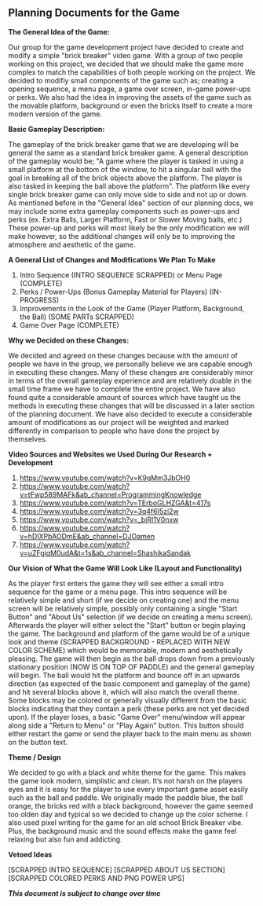 ## Planning Documents for the Game

**The General Idea of the Game:**

Our group for the game development project have decided to create and modify a simple "brick
breaker" video game. With a group of two people working on this project, we decided that we should make the game more
complex to match the capabilities of both people working on the project. We decided to modifiy small components of the game
such as; creating a opening sequence, a menu page, a game over screen, in-game power-ups or perks. We also had the idea in
improving the assets of the game such as the movable platform, background or even the bricks itself to create a more modern 
version of the game. 

**Basic Gameplay Description:**

The gameplay of the brick breaker game that we are developing will be general the same as a standard brick breaker game. A general 
description of the gameplay would be; "A game where the player is tasked in using a small platform at the bottom of the window, to hit
a singular ball with the goal in breaking all of the brick objects above the platform. The player is also tasked in keeping the ball
above the platform". The platform like every single brick breaker game can only move side to side and not up or down. As mentioned
before in the "General Idea" section of our planning docs, we may include some extra gameplay components such as power-ups and perks
(ex. Extra Balls, Larger Platform, Fast or Slower Moving balls, etc.) These power-up and perks will most likely be the only modification
we will make however, so the additional changes will only be to improving the atmosphere and aesthetic of the game. 

**A General List of Changes and Modifications We Plan To Make**

1. Intro Sequence (INTRO SEQUENCE SCRAPPED) or Menu Page (COMPLETE)
2. Perks / Power-Ups (Bonus Gameplay Material for Players) (IN-PROGRESS)
3. Improvements in the Look of the Game (Player Platform, Background, the Ball) (SOME PARTs SCRAPPED)
4. Game Over Page (COMPLETE)

**Why we Decided on these Changes:**

We decided and agreed on these changes because with the amount of people we have in the group, we personally believe we are capable
enough in executing these changes. Many of these changes are considerably minor in terms of the overall gameplay experience and are
relatively doable in the small time frame we have to complete the entire project. We have also found quite a considerable amount of sources
which have taught us the methods in executing these changes that will be discussed in a later section of the planning document. We have also 
decided to execute a considerable amount of modifications as our project will be weighted and marked differently in comparison to people
who have done the project by themselves.

**Video Sources and Websites we Used During Our Research + Development**

1. https://www.youtube.com/watch?v=K9qMm3JbOH0 
2. https://www.youtube.com/watch?v=tFwp589MAFk&ab_channel=ProgrammingKnowledge
3. https://www.youtube.com/watch?v=TErboGLHZGA&t=417s
4. https://www.youtube.com/watch?v=3q4f6I5zi2w
5. https://www.youtube.com/watch?v=_biRI1V0nxw
6. https://www.youtube.com/watch?v=hDIXPbAODmE&ab_channel=DJOamen
7. https://www.youtube.com/watch?v=uZFgiqM0udA&t=1s&ab_channel=ShashikaSandak

**Our Vision of What the Game Will Look Like (Layout and Functionality)**

As the player first enters the game they will see either a small intro sequence for the game or
a menu page. This intro sequence will be relatively simple and short (if we decide on creating one) and the
menu screen will be relatively simple, possibly only containing a single "Start Button" and "About Us" selection 
(if we decide on creating a menu screen). Afterwards the player will either select the "Start" button or begin playing the
game. The background and platform of the game would be of a unique look and theme (SCRAPPED BACKGROUND - REPLACED WITH NEW COLOR SCHEME) which
would be memorable, modern and aesthetically pleasing. The game will then begin as the ball drops down from a previously stationary 
position (NOW IS ON TOP OF PADDLE) and the general gameplay will begin. The ball would hit the platform and bounce off in an upwards direction (as expected of the
basic component and gameplay of the game) and hit several blocks above it, which will also match the overall theme. Some blocks may be 
colored or generally visually different from the basic blocks indicating that they contain a perk (these perks are not yet decided upon). If the
player loses, a basic "Game Over" menu/window will appear along side a "Return to Menu" or "Play Again" button. This button should either restart
the game or send the player back to the main menu as shown on the button text. 

**Theme / Design**

We decided to go with a black and white theme for the game. This makes the game look modern, simplistic and clean. It’s not harsh on the players eyes and it is easy for
the player to use every important game asset easily such as the ball and paddle. We originally made the paddle blue, the ball orange, the bricks red with a black background,
however the game seemed too olden day and typical so we decided to change up the color scheme. I also used pixel writing for the game for an old school Brick Breaker
vibe. Plus, the background music and the sound effects make the game feel relaxing but also fun and addicting.

**Vetoed Ideas**

[SCRAPPED INTRO SEQUENCE]
[SCRAPPED ABOUT US SECTION]
[SCRAPPED COLORED PERKS AND PNG POWER UPS]







***This document is subject to change over time***
